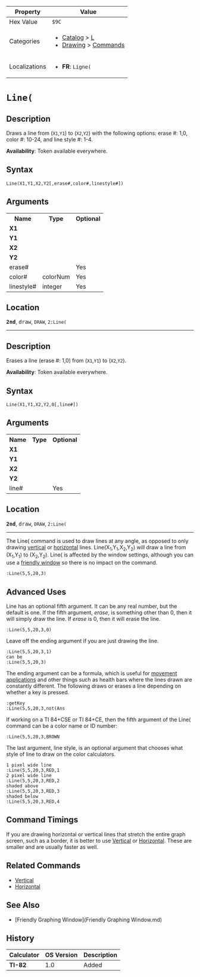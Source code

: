 | Property      | Value |
|---------------|-------|
| Hex Value     | `$9C`|
| Categories    | <ul><li>[Catalog](<../categories/Catalog.md>) > [L](<../categories/Catalog.md#L>)</li><li>[Drawing](<../categories/Drawing.md>) > [Commands](<../categories/Drawing.md#Commands>)</li></ul> |
| Localizations | <ul><li><b>FR</b>: `Ligne(`</li></ul> |

# `Line(`

## Description
Draws a line from (`X1`,`Y1`) to (`X2`,`Y2`) with the following options: erase #: 1,0, color #: 10-24, and line style #: 1-4.


<b>Availability</b>: Token available everywhere.

## Syntax
`Line(X1,Y1,X2,Y2[,erase#,color#,linestyle#])`

## Arguments
<table>
<tr><th>Name</th><th>Type</th><th>Optional</th></tr>

<tr><td><b>X1</b></td><td></td><td></td></tr>

<tr><td><b>Y1</b></td><td></td><td></td></tr>

<tr><td><b>X2</b></td><td></td><td></td></tr>

<tr><td><b>Y2</b></td><td></td><td></td></tr>

<tr><td>erase#</td><td></td><td>Yes</td></tr>

<tr><td>color#</td><td>colorNum</td><td>Yes</td></tr>

<tr><td>linestyle#</td><td>integer</td><td>Yes</td></tr>

</table>

## Location
<tt><kbd><b>2nd</b></kbd></tt>, <kbd>draw</kbd>, `DRAW`, `2:Line(`
<hr>

## Description
Erases a line (erase #: 1,0) from (`X1`,`Y1`) to (`X2`,`Y2`).


<b>Availability</b>: Token available everywhere.

## Syntax
`Line(X1,Y1,X2,Y2,0[,line#])`

## Arguments
<table>
<tr><th>Name</th><th>Type</th><th>Optional</th></tr>

<tr><td><b>X1</b></td><td></td><td></td></tr>

<tr><td><b>Y1</b></td><td></td><td></td></tr>

<tr><td><b>X2</b></td><td></td><td></td></tr>

<tr><td><b>Y2</b></td><td></td><td></td></tr>

<tr><td>line#</td><td></td><td>Yes</td></tr>

</table>

## Location
<tt><kbd><b>2nd</b></kbd></tt>, <kbd>draw</kbd>, `DRAW`, `2:Line(`
<hr>

The Line( command is used to draw lines at any angle, as opposed to only drawing [vertical](vertical.md) or [horizontal](horizontal.md) lines. Line(X<sub>1</sub>,Y<sub>1</sub>,X<sub>2</sub>,Y<sub>2</sub>) will draw a line from (X<sub>1</sub>,Y<sub>1</sub>) to (X<sub>2</sub>,Y<sub>2</sub>). Line( is affected by the window settings, although you can use a [friendly window](friendly-window) so there is no impact on the command.

```ti-basic
:Line(5,5,20,3)
```

## Advanced Uses

Line has an optional fifth argument. It can be any real number, but the default is one. If the fifth argument, _erase_, is something other than 0, then it will simply draw the line. If _erase_ is 0, then it will erase the line.

```ti-basic
:Line(5,5,20,3,0)
```

Leave off the ending argument if you are just drawing the line.

```ti-basic
:Line(5,5,20,3,1)
can be
:Line(5,5,20,3)
```

The ending argument can be a formula, which is useful for [movement applications](movement) and other things such as health bars where the lines drawn are constantly different. The following draws or erases a line depending on whether a key is pressed.

```ti-basic
:getKey
:Line(5,5,20,3,not(Ans
```

If working on a TI 84+CSE or TI 84+CE, then the fifth argument of the Line( command can be a color name or ID number:

```ti-basic
:Line(5,5,20,3,BROWN
```

The last argument, line style, is an optional argument that chooses what style of line to draw on the color calculators.

```ti-basic
1 pixel wide line
:Line(5,5,20,3,RED,1
2 pixel wide line
:Line(5,5,20,3,RED,2
shaded above
:Line(5,5,20,3,RED,3
shaded below
:Line(5,5,20,3,RED,4
```

## Command Timings

If you are drawing horizontal or vertical lines that stretch the entire graph screen, such as a border, it is better to use [Vertical](Vertical.md) or [Horizontal](Horizontal.md). These are smaller and are usually faster as well.

## Related Commands

*   [Vertical](Vertical.md)
*   [Horizontal](Horizontal.md)

## See Also

*   [Friendly Graphing Window](Friendly Graphing Window.md)

## History
| Calculator | OS Version | Description |
|------------|------------|-------------|
| <b>TI-82</b> | 1.0 | Added |


